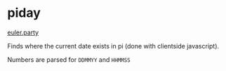 # piday

[euler.party](http://euler.party)

Finds where the current date exists in pi (done with clientside javascript).

Numbers are parsed for `DDMMYY` and `HHMMSS` 
